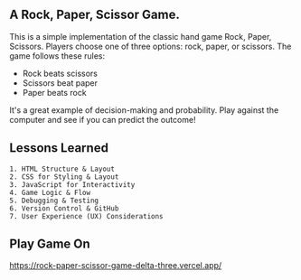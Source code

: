 ## A Rock, Paper, Scissor Game.

This is a simple implementation of the classic hand game Rock, Paper, Scissors. Players choose one of three options: rock, paper, or scissors. The game follows these rules:

* Rock beats scissors
* Scissors beat paper
* Paper beats rock

It's a great example of decision-making and probability. Play against the computer and see if you can predict the outcome!


## Lessons Learned

    1. HTML Structure & Layout
    2. CSS for Styling & Layout
    3. JavaScript for Interactivity
    4. Game Logic & Flow
    5. Debugging & Testing
    6. Version Control & GitHub
    7. User Experience (UX) Considerations

## Play Game On

https://rock-paper-scissor-game-delta-three.vercel.app/

